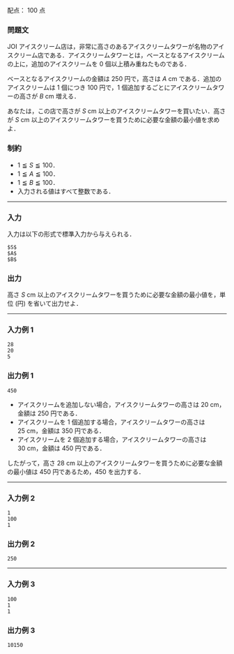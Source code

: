 配点： $100$ 点

### 問題文
JOI アイスクリーム店は，非常に高さのあるアイスクリームタワーが名物のアイスクリーム店である．アイスクリームタワーとは，ベースとなるアイスクリームの上に，追加のアイスクリームを $0$ 個以上積み重ねたものである．

ベースとなるアイスクリームの金額は $250$ 円で，高さは $A\:\mathrm{cm}$ である．追加のアイスクリームは $1$ 個につき $100$ 円で，$1$ 個追加するごとにアイスクリームタワーの高さが $B\:\mathrm{cm}$ 増える．

あなたは，この店で高さが $S\:\mathrm{cm}$ 以上のアイスクリームタワーを買いたい．高さが $S\:\mathrm{cm}$ 以上のアイスクリームタワーを買うために必要な金額の最小値を求めよ．

### 制約
- $1 \leqq S \leqq 100$．
- $1 \leqq A \leqq 100$．
- $1 \leqq B \leqq 100$．
- 入力される値はすべて整数である．

---

### 入力
入力は以下の形式で標準入力から与えられる．

~~~
$S$
$A$
$B$
~~~

### 出力
高さ $S\:\mathrm{cm}$ 以上のアイスクリームタワーを買うために必要な金額の最小値を，単位 (円) を省いて出力せよ．

---

### 入力例 1
~~~
28
20
5
~~~

### 出力例 1
~~~
450
~~~

- アイスクリームを追加しない場合，アイスクリームタワーの高さは $20\:\mathrm{cm}$，金額は $250$ 円である．
- アイスクリームを $1$ 個追加する場合，アイスクリームタワーの高さは $25\:\mathrm{cm}$，金額は $350$ 円である．
- アイスクリームを $2$ 個追加する場合，アイスクリームタワーの高さは $30\:\mathrm{cm}$，金額は $450$ 円である．

したがって，高さ $28\:\mathrm{cm}$ 以上のアイスクリームタワーを買うために必要な金額の最小値は $450$ 円であるため，$450$ を出力する．

---

### 入力例 2
~~~
1
100
1
~~~

### 出力例 2
~~~
250
~~~

---

### 入力例 3
~~~
100
1
1
~~~

### 出力例 3
~~~
10150
~~~
